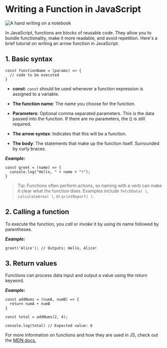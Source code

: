 # Writing a Function in JavaScript
![A hand writing on a notebook](https://plus.unsplash.com/premium_photo-1661775756810-82dbd209fc95?w=500&auto=format&fit=crop&q=60&ixlib=rb-4.0.3&ixid=M3wxMjA3fDB8MHxzZWFyY2h8MXx8aGVhZGVyfGVufDB8fDB8fHww)

In JavaScript, functions are blocks of reusable code. They allow you to bundle functionality, make it more readable, and avoid repetition. Here's a brief tutorial on writing an arrow function in JavaScript.

## 1. Basic syntax
```
const functionName = (params) => {
  // code to be executed
}
```

* **const**: `const` should be used whenever a function expression is assigned to a variable.
+ __The function name__: The name you choose for the function.
- **Parameters**: Optional comma separated parameters. This is the data passed into the function. If there are no parameters, the () is still required.
* __The arrow syntax__: Indicates that this will be a function.
+ **The body**: The statements that make up the function itself. Surrounded by curly braces.

***Example:***
```
const greet = (name) => {
  console.log("Hello, " + name + "!");
}
```

> Tip: Functions often perform actions, so naming with a verb can make it clear what the function does. Examples include `fetchData( )`, `calculateArea( )`, or `printReport( )`. 

## 2. Calling a function

To execute the function, you _call_ or *invoke* it by using its name followed by parentheses.

___Example:___
```
greet('Alice'); // Outputs: Hello, Alice!
```
## 3. Return values

Functions can process data input and output a value using the _return_ keyword.

***Example:***
```
const addNums = (numA, numB) => {
  return numA + numB
}

const total = addNums(2, 4);

console.log(total) // Expected value: 6
```
For more information on functions and how they are used in JS, check out the [MDN docs.](https://developer.mozilla.org/en-US/docs/Web/JavaScript/Guide/Functions)
